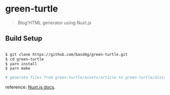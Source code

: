 # green-turtle

> Blog'HTML generator using Nuxt.js

## Build Setup

```sh

$ git clone https://github.com/basd4g/green-turtle.git
$ cd green-turtle
$ yarn install
$ yarn make

# generate files from green-turtle/assets/article to green-turtle/dist/
```

reference: [Nuxt.js docs](https://nuxtjs.org).
